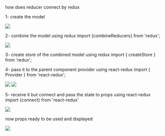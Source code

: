 
how does reducer connect by redux 

1- create the model 

![](https://uploads.codesandbox.io/uploads/user/88233b0a-348f-44c1-8774-4518d4a4ddb2/eoB4-Screen%20Shot%202018-07-28%20at%2011.34.54%20PM.png
)

2- combine the model using redux 
import {combineReducers} from 'redux';

![](https://uploads.codesandbox.io/uploads/user/88233b0a-348f-44c1-8774-4518d4a4ddb2/Wedj-Screen%20Shot%202018-07-28%20at%2011.35.07%20PM.png
)

3- create store of the combined model using redux 
import { createStore } from 'redux';

4- pass it to the parent component  provider using react-redux
import { Provider } from 'react-redux';

![](https://uploads.codesandbox.io/uploads/user/88233b0a-348f-44c1-8774-4518d4a4ddb2/efGw-Screen%20Shot%202018-07-28%20at%2011.35.15%20PM.png
)
![](https://uploads.codesandbox.io/uploads/user/88233b0a-348f-44c1-8774-4518d4a4ddb2/03tg-Screen%20Shot%202018-07-28%20at%2011.35.55%20PM.png
)

5- receive it but connect and pass the state to props using react-redux
import {connect} from 'react-redux'

![](https://uploads.codesandbox.io/uploads/user/88233b0a-348f-44c1-8774-4518d4a4ddb2/MgyS-Screen%20Shot%202018-07-28%20at%2011.36.22%20PM.png
)

now props ready to be used and displayed 

![](https://uploads.codesandbox.io/uploads/user/88233b0a-348f-44c1-8774-4518d4a4ddb2/TZAy-Screen%20Shot%202018-07-28%20at%2011.52.41%20PM.png
)



